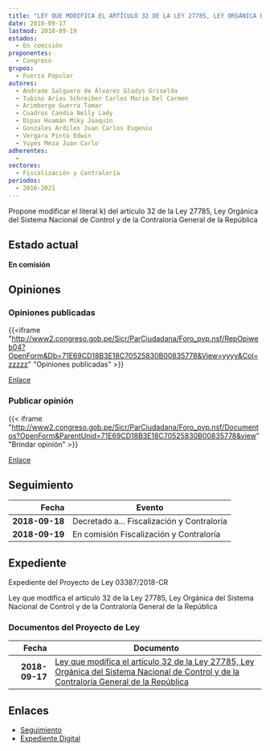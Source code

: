 ```yaml
---
title: "LEY QUE MODIFICA EL ARTÍCULO 32 DE LA LEY 27785, LEY ORGÁNICA DEL SISTEMA NACIONAL DE CONTROL Y DE LA CONTRALORÍA GENERAL DE LA REPÚBLICA"
date: 2018-09-17
lastmod: 2018-09-19
estados: 
  - En comisión
proponentes: 
  - Congreso
grupos: 
  - Fuerza Popular
autores: 
  - Andrade Salguero de Álvarez Gladys Griselda
  - Tubino Arias Schreiber Carlos Mario Del Carmen
  - Arimborgo Guerra Tamar
  - Cuadros Candia Nelly Lady
  - Dipas Huamán Miky Joaquín
  - Gonzales Ardiles Juan Carlos Eugenio
  - Vergara Pinto Edwin
  - Yuyes Meza Juan Carlo
adherentes: 
  - 
sectores: 
  - Fiscalización y Contraloría
periodos: 
  - 2016-2021
---
```


Propone modificar el literal k) del artículo 32 de la Ley 27785, Ley Orgánica del Sistema Nacional de Control y de la Contraloría General de la República


## Estado actual

**En comisión**

## Opiniones

### Opiniones publicadas

{{<iframe "http://www2.congreso.gob.pe/Sicr/ParCiudadana/Foro_pvp.nsf/RepOpiweb04?OpenForm&Db=71E69CD18B3E18C70525830B00835778&View=yyyy&Col=zzzzz" "Opiniones publicadas" >}}

[Enlace](http://www2.congreso.gob.pe/Sicr/ParCiudadana/Foro_pvp.nsf/RepOpiweb04?OpenForm&Db=71E69CD18B3E18C70525830B00835778&View=yyyy&Col=zzzzz)
### Publicar opinión

{{< iframe "http://www2.congreso.gob.pe/Sicr/ParCiudadana/Foro_pvp.nsf/Documentos?OpenForm&ParentUnid=71E69CD18B3E18C70525830B00835778&view" "Brindar opinión" >}}

[Enlace](http://www2.congreso.gob.pe/Sicr/ParCiudadana/Foro_pvp.nsf/Documentos?OpenForm&ParentUnid=71E69CD18B3E18C70525830B00835778&view)

## Seguimiento

| Fecha | Evento |
|------:|--------|
| **2018-09-18** | Decretado a... Fiscalización y Contraloría|
| **2018-09-19** | En comisión Fiscalización y Contraloría|


## Expediente

Expediente del Proyecto de Ley 03387/2018-CR

Ley que modifica el artículo 32 de la Ley 27785, Ley Orgánica del Sistema Nacional de Control y de la Contraloría General de la República


### Documentos del Proyecto de Ley

| Fecha | Documento |
|------:|--------|
| **2018-09-17** | [Ley que modifica el artículo 32 de la Ley 27785, Ley Orgánica del Sistema Nacional de Control y de la Contraloría General de la República](http://www.leyes.congreso.gob.pe/Documentos/2016_2021/Proyectos_de_Ley_y_de_Resoluciones_Legislativas/PL0338720180917..pdf) |

## Enlaces 

- [Seguimiento](http://www2.congreso.gob.pe/Sicr/TraDocEstProc/CLProLey2016.nsf/f7fff46988ca05b1052578e100829cc7/373c0d1d64469dc70525830b0076dc3b?OpenDocument)
- [Expediente Digital](http://www2.congreso.gob.pe/Sicr/TraDocEstProc/CLProLey2016.nsf/f7fff46988ca05b1052578e100829cc7/373c0d1d64469dc70525830b0076dc3b?OpenDocument&Click=05257FB7005EB655.eb71d0cf91d8294e05256cdf006b5706/$Body/0.1C6C)
